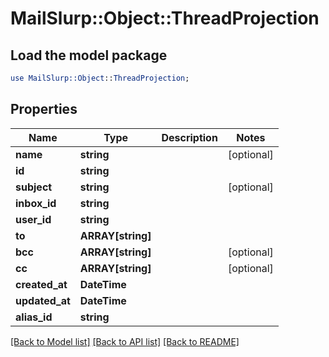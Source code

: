 # MailSlurp::Object::ThreadProjection

## Load the model package
```perl
use MailSlurp::Object::ThreadProjection;
```

## Properties
Name | Type | Description | Notes
------------ | ------------- | ------------- | -------------
**name** | **string** |  | [optional] 
**id** | **string** |  | 
**subject** | **string** |  | [optional] 
**inbox_id** | **string** |  | 
**user_id** | **string** |  | 
**to** | **ARRAY[string]** |  | 
**bcc** | **ARRAY[string]** |  | [optional] 
**cc** | **ARRAY[string]** |  | [optional] 
**created_at** | **DateTime** |  | 
**updated_at** | **DateTime** |  | 
**alias_id** | **string** |  | 

[[Back to Model list]](../README#documentation-for-models) [[Back to API list]](../README#documentation-for-api-endpoints) [[Back to README]](../README)


